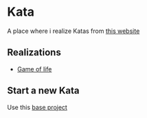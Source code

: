# Kata

A place where i realize Katas from [this website](https://kata-log.rocks/)

## Realizations

- [Game of life](./game-of-life/README.md)

## Start a new Kata

Use this [base project](./base-project/README.md)
